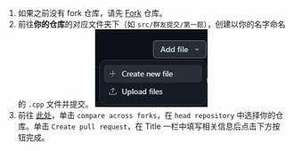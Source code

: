 1. 如果之前没有 fork 仓库，请先 [Fork](https://github.com/Mq-b/Loser-HomeWork/fork) 仓库。
2. 前往**你的仓库**的对应文件夹下（如 `src/群友提交/第一题`），创建以你的名字命名的 `.cpp` 文件并提交。
![](image/新建文件.png)
3. 前往 [此处](https://github.com/Mq-b/Loser-HomeWork/compare)，单击 `compare across forks`，在 `head repository` 中选择你的仓库。单击 `Create pull request`，在 Title 一栏中填写相关信息后点击下方按钮完成。
